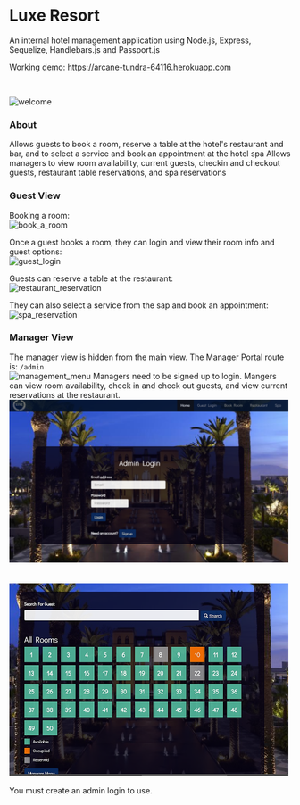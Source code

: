 # Luxe Resort
An internal hotel management application using Node.js, Express, Sequelize, Handlebars.js and Passport.js

Working demo: https://arcane-tundra-64116.herokuapp.com

<br>

![welcome](https://user-images.githubusercontent.com/51132578/68827521-1dcb3700-0657-11ea-8af3-00c177510144.PNG)



### About
Allows guests to book a room, reserve a table at the hotel's restaurant and bar, and to select a service and book an appointment at the hotel spa
Allows managers to view room availability, current guests, checkin and checkout guests, restaurant table reservations, and spa reservations


### Guest View
Booking a room:
<br>
![book_a_room](https://user-images.githubusercontent.com/51132578/69000278-cc52c000-0881-11ea-9ccb-a023cf46c84f.PNG)

Once a guest books a room, they can login and view their room info and guest options:<br>
![guest_login](https://user-images.githubusercontent.com/51132578/69000294-0ae87a80-0882-11ea-8b24-03cbb9958247.PNG)

Guests can reserve a table at the restaurant:<br>
![restaurant_reservation](https://user-images.githubusercontent.com/51132578/69000302-176cd300-0882-11ea-9d38-75cbd044beee.PNG)

They can also select a service from the sap and book an appointment:<br>
![spa_reservation](https://user-images.githubusercontent.com/51132578/69000303-1b005a00-0882-11ea-8e4e-49eca1e46b68.PNG)


### Manager View
The manager view is hidden from the main view. The Manager Portal route is: `/admin`
<br>
![management_menu](https://user-images.githubusercontent.com/51132578/69000301-13d94c00-0882-11ea-92f3-c2e98873a6a3.PNG)
Managers need to be signed up to login. Mangers can view room availability, check in and check out guests, and view current reservations at the restaurant.<br>
<img src="./public/assets/img/admin_login.png" width="500px"><br><br>
<br>
<img src="./public/assets/img/admin_rooms.png" width="500px">

You must create an admin login to use.

